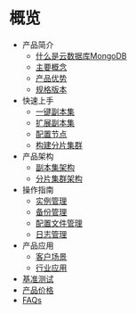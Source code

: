 # 概览

* 产品简介
    * [什么是云数据库MongoDB](database/udb-mongodb/product/concept)
    * [主要概念](database/udb-mongodb/product/terminology)
    * [产品优势](database/udb-mongodb/product/superiority)
    * [规格版本](database/udb-mongodb/product/version)
* 快速上手
    * [一键副本集](database/udb-mongodb/quick/replicaset)
    * [扩展副本集](database/udb-mongodb/quick/ex-replicaset)
    * [配置节点](database/udb-mongodb/quick/config)
    * [构建分片集群](database/udb-mongodb/quick/cluster)
* 产品架构
    * [副本集架构](database/udb-mongodb/architecture/replicaset)
    * [分片集群架构](database/udb-mongodb/architecture/cluster)
* 操作指南
    * [实例管理](database/udb-mongodb/guide/instance)
    * [备份管理](database/udb-mongodb/guide/backup)
    * [配置文件管理](database/udb-mongodb/guide/config)
    * [日志管理](database/udb-mongodb/guide/log)
* 产品应用
    * [客户场景](database/udb-mongodb/use/user)
    * [行业应用](database/udb-mongodb/use/industry)
* [基准测试](database/udb-mongodb/test)
* [产品价格](database/udb-mongodb/price)
* [FAQs](database/udb-mongodb/faqs)
    
    
        
